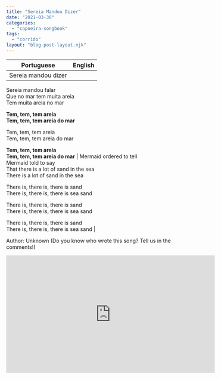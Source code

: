 ```yaml
---
title: "Sereia Mandou Dizer"
date: "2021-03-30"
categories: 
  - "capoeira-songbook"
tags: 
  - "corrido"
layout: "blog-post-layout.njk"
---
```


| Portuguese | English |
| --- | --- |
| Sereia mandou dizer  
Sereia mandou falar  
Que no mar tem muita areia  
Tem muita areia no mar  
  
**Tem, tem, tem areia  
Tem, tem, tem areia do mar**  
  
Tem, tem, tem areia  
Tem, tem, tem areia do mar  
  
**Tem, tem, tem areia  
Tem, tem, tem areia do mar** | Mermaid ordered to tell  
Mermaid told to say  
That there is a lot of sand in the sea  
There is a lot of sand in the sea  
  
There is, there is, there is sand  
There is, there is, there is sea sand  
  
There is, there is, there is sand  
There is, there is, there is sea sand  
  
There is, there is, there is sand  
There is, there is, there is sea sand |

<figcaption>

Author: Unknown (Do you know who wrote this song? Tell us in the comments!)

</figcaption>

<iframe width="560" height="315" src="https://www.youtube.com/embed/W5K_paVk3yw" title="YouTube video player" frameborder="0" allow="accelerometer; autoplay; clipboard-write; encrypted-media; gyroscope; picture-in-picture" allowfullscreen></iframe>
